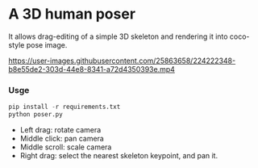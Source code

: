 # A 3D human poser

It allows drag-editing of a simple 3D skeleton and rendering it into coco-style pose image.


https://user-images.githubusercontent.com/25863658/224222348-b8e55de2-303d-44e8-8341-a72d4350393e.mp4


### Usge
```python
pip install -r requirements.txt
python poser.py
```

* Left drag: rotate camera
* Middle click: pan camera
* Middle scroll: scale camera
* Right drag: select the nearest skeleton keypoint, and pan it.
